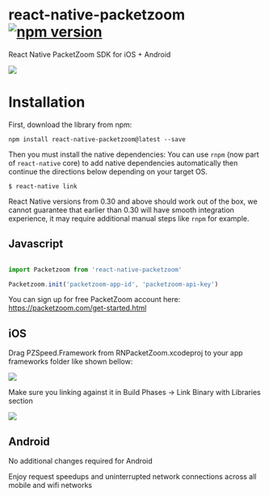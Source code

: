 # react-native-packetzoom [![npm version](https://img.shields.io/npm/v/react-native-packetzoom.svg?style=flat)](https://www.npmjs.com/package/react-native-packetzoom)

React Native PacketZoom SDK for iOS + Android

![](http://i.imgur.com/GPEgdkT.png)

# Installation

First, download the library from npm:

```
npm install react-native-packetzoom@latest --save
```

Then you must install the native dependencies: You can use `rnpm` (now part of `react-native` core) to
add native dependencies automatically then continue the directions below depending on your target OS.

   `$ react-native link`
   
React Native versions from 0.30 and above should work out of the box, we cannot guarantee that earlier than 0.30
will have smooth integration experience, it may require additional manual steps like `rnpm` for example.

## Javascript
```js

import Packetzoom from 'react-native-packetzoom'

Packetzoom.init('packetzoom-app-id', 'packetzoom-api-key')
```

You can sign up for free PacketZoom account here: https://packetzoom.com/get-started.html


## iOS

Drag PZSpeed.Framework from RNPacketZoom.xcodeproj to your app frameworks folder like shown bellow:

![](http://i.imgur.com/z71C8Nh.png)


Make sure you linking against it in Build Phases -> Link Binary with Libraries section

![](http://i.imgur.com/e6ftLfX.png)

## Android

No additional changes required for Android

Enjoy request speedups and uninterrupted network connections across all mobile and wifi networks
